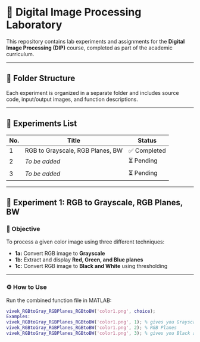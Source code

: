 # 🎯 Digital Image Processing Laboratory

This repository contains lab experiments and assignments for the **Digital Image Processing (DIP)** course, completed as part of the academic curriculum.

---

## 📁 Folder Structure

Each experiment is organized in a separate folder and includes source code, input/output images, and function descriptions.

---

## 🧪 Experiments List

| No. | Title                                 | Status       |
|-----|---------------------------------------|--------------|
| 1   | RGB to Grayscale, RGB Planes, BW      | ✅ Completed |
| 2   | *To be added*                         | ⏳ Pending    |
| 3   | *To be added*                         | ⏳ Pending    |

---

## 🔬 Experiment 1: RGB to Grayscale, RGB Planes, BW

### 📌 Objective

To process a given color image using three different techniques:
- **1a:** Convert RGB image to **Grayscale**
- **1b:** Extract and display **Red, Green, and Blue planes**
- **1c:** Convert RGB image to **Black and White** using thresholding

---

### ⚙️ How to Use

Run the combined function file in MATLAB:

```matlab
vivek_RGBtoGray_RGBPlanes_RGBtoBW('color1.png', choice);
Examples:
vivek_RGBtoGray_RGBPlanes_RGBtoBW('color1.png', 1); % gives you Grayscale Image
vivek_RGBtoGray_RGBPlanes_RGBtoBW('color1.png', 2); % RGB Planes
vivek_RGBtoGray_RGBPlanes_RGBtoBW('color1.png', 3); % gives you Black and White Image




